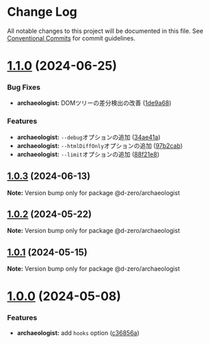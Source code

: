 # Change Log

All notable changes to this project will be documented in this file.
See [Conventional Commits](https://conventionalcommits.org) for commit guidelines.

# [1.1.0](https://github.com/d-zero-dev/tools/compare/@d-zero/archaeologist@1.0.3...@d-zero/archaeologist@1.1.0) (2024-06-25)

### Bug Fixes

- **archaeologist:** DOMツリーの差分検出の改善 ([1de9a68](https://github.com/d-zero-dev/tools/commit/1de9a6834108d6475ac53875d2a7966f0fa732f5))

### Features

- **archaeologist:** `--debug`オプションの追加 ([34ae41a](https://github.com/d-zero-dev/tools/commit/34ae41a57e7642b38aa423bf3d28dc3356aa9c69))
- **archaeologist:** `--htmlDiffOnly`オプションの追加 ([97b2cab](https://github.com/d-zero-dev/tools/commit/97b2cabb8959e979bb53846ce7944650ed9e8333))
- **archaeologist:** `--limit`オプションの追加 ([88f21e8](https://github.com/d-zero-dev/tools/commit/88f21e8d560e9846a0002f9bfb77029f57f118bf))

## [1.0.3](https://github.com/d-zero-dev/tools/compare/@d-zero/archaeologist@1.0.2...@d-zero/archaeologist@1.0.3) (2024-06-13)

**Note:** Version bump only for package @d-zero/archaeologist

## [1.0.2](https://github.com/d-zero-dev/tools/compare/@d-zero/archaeologist@1.0.1...@d-zero/archaeologist@1.0.2) (2024-05-22)

**Note:** Version bump only for package @d-zero/archaeologist

## [1.0.1](https://github.com/d-zero-dev/tools/compare/@d-zero/archaeologist@1.0.0...@d-zero/archaeologist@1.0.1) (2024-05-15)

**Note:** Version bump only for package @d-zero/archaeologist

# [1.0.0](https://github.com/d-zero-dev/tools/compare/@d-zero/archaeologist@1.0.0-alpha.3...@d-zero/archaeologist@1.0.0) (2024-05-08)

### Features

- **archaeologist:** add `hooks` option ([c36856a](https://github.com/d-zero-dev/tools/commit/c36856a77927da5f814644604b50b44bb742d4e4))
